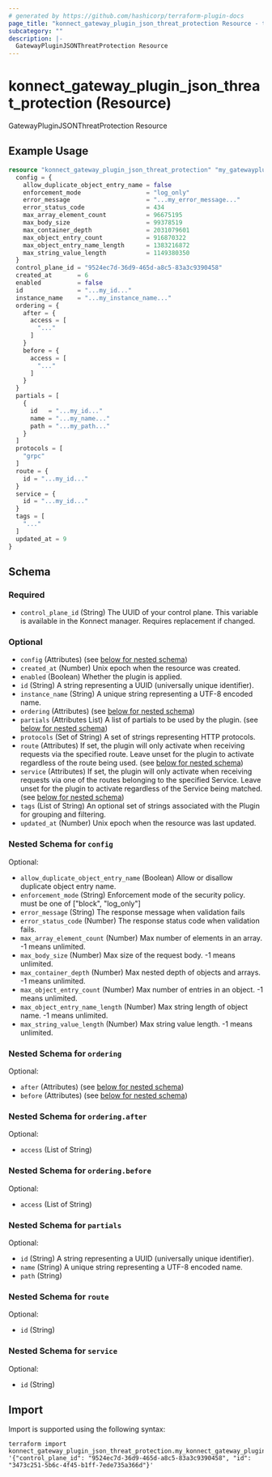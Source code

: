 ```yaml
---
# generated by https://github.com/hashicorp/terraform-plugin-docs
page_title: "konnect_gateway_plugin_json_threat_protection Resource - terraform-provider-konnect"
subcategory: ""
description: |-
  GatewayPluginJSONThreatProtection Resource
---
```


# konnect_gateway_plugin_json_threat_protection (Resource)

GatewayPluginJSONThreatProtection Resource

## Example Usage

```terraform
resource "konnect_gateway_plugin_json_threat_protection" "my_gatewaypluginjsonthreatprotection" {
  config = {
    allow_duplicate_object_entry_name = false
    enforcement_mode                  = "log_only"
    error_message                     = "...my_error_message..."
    error_status_code                 = 434
    max_array_element_count           = 96675195
    max_body_size                     = 99378519
    max_container_depth               = 2031079601
    max_object_entry_count            = 916870322
    max_object_entry_name_length      = 1383216872
    max_string_value_length           = 1149380350
  }
  control_plane_id = "9524ec7d-36d9-465d-a8c5-83a3c9390458"
  created_at       = 6
  enabled          = false
  id               = "...my_id..."
  instance_name    = "...my_instance_name..."
  ordering = {
    after = {
      access = [
        "..."
      ]
    }
    before = {
      access = [
        "..."
      ]
    }
  }
  partials = [
    {
      id   = "...my_id..."
      name = "...my_name..."
      path = "...my_path..."
    }
  ]
  protocols = [
    "grpc"
  ]
  route = {
    id = "...my_id..."
  }
  service = {
    id = "...my_id..."
  }
  tags = [
    "..."
  ]
  updated_at = 9
}
```

<!-- schema generated by tfplugindocs -->
## Schema

### Required

- `control_plane_id` (String) The UUID of your control plane. This variable is available in the Konnect manager. Requires replacement if changed.

### Optional

- `config` (Attributes) (see [below for nested schema](#nestedatt--config))
- `created_at` (Number) Unix epoch when the resource was created.
- `enabled` (Boolean) Whether the plugin is applied.
- `id` (String) A string representing a UUID (universally unique identifier).
- `instance_name` (String) A unique string representing a UTF-8 encoded name.
- `ordering` (Attributes) (see [below for nested schema](#nestedatt--ordering))
- `partials` (Attributes List) A list of partials to be used by the plugin. (see [below for nested schema](#nestedatt--partials))
- `protocols` (Set of String) A set of strings representing HTTP protocols.
- `route` (Attributes) If set, the plugin will only activate when receiving requests via the specified route. Leave unset for the plugin to activate regardless of the route being used. (see [below for nested schema](#nestedatt--route))
- `service` (Attributes) If set, the plugin will only activate when receiving requests via one of the routes belonging to the specified Service. Leave unset for the plugin to activate regardless of the Service being matched. (see [below for nested schema](#nestedatt--service))
- `tags` (List of String) An optional set of strings associated with the Plugin for grouping and filtering.
- `updated_at` (Number) Unix epoch when the resource was last updated.

<a id="nestedatt--config"></a>
### Nested Schema for `config`

Optional:

- `allow_duplicate_object_entry_name` (Boolean) Allow or disallow duplicate object entry name.
- `enforcement_mode` (String) Enforcement mode of the security policy. must be one of ["block", "log_only"]
- `error_message` (String) The response message when validation fails
- `error_status_code` (Number) The response status code when validation fails.
- `max_array_element_count` (Number) Max number of elements in an array. -1 means unlimited.
- `max_body_size` (Number) Max size of the request body. -1 means unlimited.
- `max_container_depth` (Number) Max nested depth of objects and arrays. -1 means unlimited.
- `max_object_entry_count` (Number) Max number of entries in an object. -1 means unlimited.
- `max_object_entry_name_length` (Number) Max string length of object name. -1 means unlimited.
- `max_string_value_length` (Number) Max string value length. -1 means unlimited.


<a id="nestedatt--ordering"></a>
### Nested Schema for `ordering`

Optional:

- `after` (Attributes) (see [below for nested schema](#nestedatt--ordering--after))
- `before` (Attributes) (see [below for nested schema](#nestedatt--ordering--before))

<a id="nestedatt--ordering--after"></a>
### Nested Schema for `ordering.after`

Optional:

- `access` (List of String)


<a id="nestedatt--ordering--before"></a>
### Nested Schema for `ordering.before`

Optional:

- `access` (List of String)



<a id="nestedatt--partials"></a>
### Nested Schema for `partials`

Optional:

- `id` (String) A string representing a UUID (universally unique identifier).
- `name` (String) A unique string representing a UTF-8 encoded name.
- `path` (String)


<a id="nestedatt--route"></a>
### Nested Schema for `route`

Optional:

- `id` (String)


<a id="nestedatt--service"></a>
### Nested Schema for `service`

Optional:

- `id` (String)

## Import

Import is supported using the following syntax:

```shell
terraform import konnect_gateway_plugin_json_threat_protection.my_konnect_gateway_plugin_json_threat_protection '{"control_plane_id": "9524ec7d-36d9-465d-a8c5-83a3c9390458", "id": "3473c251-5b6c-4f45-b1ff-7ede735a366d"}'
```
